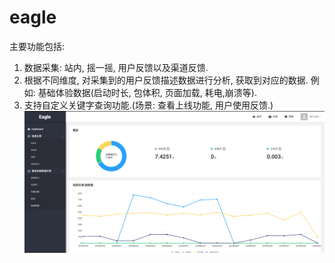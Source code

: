 # eagle
主要功能包括:
1. 数据采集: 站内, 摇一摇, 用户反馈以及渠道反馈.
2. 根据不同维度, 对采集到的用户反馈描述数据进行分析, 获取到对应的数据. 例如: 基础体验数据(启动时长, 包体积, 页面加载, 耗电,崩溃等).
3. 支持自定义关键字查询功能.(场景: 查看上线功能, 用户使用反馈.)
![image](https://github.com/MuerteLee/eagle/blob/master/eagle.png)
